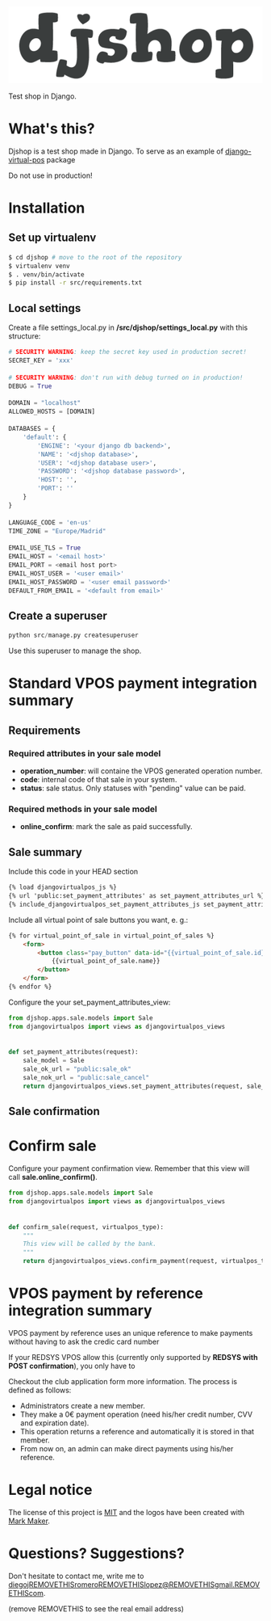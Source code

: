 

![Djshop](resources/images/logos/logo.png)


Test shop in Django.

# What's this?

Djshop is a test shop made in Django. To serve as an example of [django-virtual-pos](https://github.com/intelligenia/django-virtual-pos) package

Do not use in production!

# Installation

## Set up virtualenv
````sh
$ cd djshop # move to the root of the repository
$ virtualenv venv
$ . venv/bin/activate
$ pip install -r src/requirements.txt
````

## Local settings

Create a file settings_local.py in **/src/djshop/settings_local.py** with this structure:

````python
# SECURITY WARNING: keep the secret key used in production secret!
SECRET_KEY = 'xxx'

# SECURITY WARNING: don't run with debug turned on in production!
DEBUG = True

DOMAIN = "localhost"
ALLOWED_HOSTS = [DOMAIN]

DATABASES = {
    'default': {
        'ENGINE': '<your django db backend>',
        'NAME': '<djshop database>',
        'USER': '<djshop database user>',
        'PASSWORD': '<djshop database password>',
        'HOST': '',
        'PORT': ''
    }
}

LANGUAGE_CODE = 'en-us'
TIME_ZONE = "Europe/Madrid"

EMAIL_USE_TLS = True
EMAIL_HOST = '<email host>'
EMAIL_PORT = <email host port>
EMAIL_HOST_USER = '<user email>'
EMAIL_HOST_PASSWORD = '<user email password>'
DEFAULT_FROM_EMAIL = '<default from email>'
````

## Create a superuser

````python
python src/manage.py createsuperuser
````

Use this superuser to manage the shop.

# Standard VPOS payment integration summary

## Requirements

### Required attributes in your sale model

* **operation_number**: will containe the VPOS generated operation number.
* **code**: internal code of that sale in your system.
* **status**: sale status. Only statuses with "pending" value can be paid.

### Required methods in your sale model

* **online_confirm**: mark the sale as paid successfully.


## Sale summary

Include this code in your HEAD section

```html
{% load djangovirtualpos_js %}
{% url 'public:set_payment_attributes' as set_payment_attributes_url %}
{% include_djangovirtualpos_set_payment_attributes_js set_payment_attributes_url sale.code url_ok url_nok %}
```

Include all virtual point of sale buttons you want, e. g.:

```html
{% for virtual_point_of_sale in virtual_point_of_sales %}
    <form>
        <button class="pay_button" data-id="{{virtual_point_of_sale.id}}">
            {{virtual_point_of_sale.name}}
        </button>
    </form>
{% endfor %}
```

Configure the your set_payment_attributes_view:

```python
from djshop.apps.sale.models import Sale
from djangovirtualpos import views as djangovirtualpos_views


def set_payment_attributes(request):
    sale_model = Sale
    sale_ok_url = "public:sale_ok"
    sale_nok_url = "public:sale_cancel"
    return djangovirtualpos_views.set_payment_attributes(request, sale_model, sale_ok_url, sale_nok_url)
```

## Sale confirmation

# Confirm sale

Configure your payment confirmation view. Remember that this view will call **sale.online_confirm()**.

```python
from djshop.apps.sale.models import Sale
from djangovirtualpos import views as djangovirtualpos_views


def confirm_sale(request, virtualpos_type):
    """
    This view will be called by the bank.
    """
    return djangovirtualpos_views.confirm_payment(request, virtualpos_type, Sale)
```

# VPOS payment by reference integration summary

VPOS payment by reference uses an unique reference to make payments without having to
 ask the credic card number

If your REDSYS VPOS allow this (currently only supported by **REDSYS with POST confirmation**),
you only have to

Checkout the club application form more information. The process is defined as follows:

- Administrators create a new member.
- They make a 0€ payment operation (need his/her credit number, CVV and expiration date).
- This operation returns a reference and automatically it is stored in that member.
- From now on, an admin can make direct payments using his/her reference.

# Legal notice

The license of this project is [MIT](LICENSE) and the logos have been created with [Mark Maker](http://emblemmatic.org/markmaker).


# Questions? Suggestions?

Don't hesitate to contact me, write me to diegojREMOVETHISromeroREMOVETHISlopez@REMOVETHISgmail.REMOVETHIScom.

(remove REMOVETHIS to see the real email address)